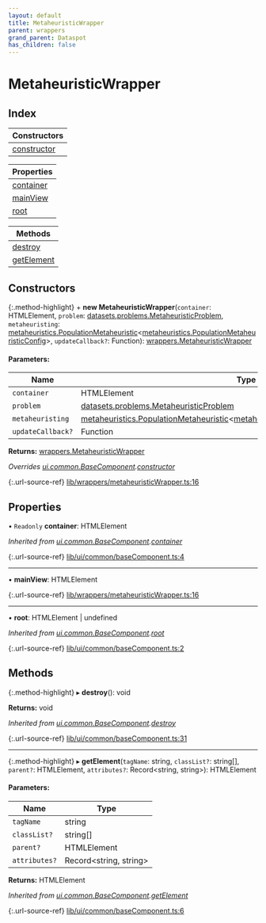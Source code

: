 ```yaml
---
layout: default
title: MetaheuristicWrapper
parent: wrappers
grand_parent: Dataspot
has_children: false
---
```


# MetaheuristicWrapper

## Index

| Constructors |
|-----------|
| [constructor](#constructor) |

| Properties |
|-----------|
| [container](#container) |
| [mainView](#mainview) |
| [root](#root) |

| Methods |
|-----------|
| [destroy](#destroy) |
| [getElement](#getelement) |

## Constructors

{:.method-highlight}
\+ **new MetaheuristicWrapper**(`container`: HTMLElement, `problem`: [datasets.problems.MetaheuristicProblem](../../interfaces/datasets_problems_metaheuristicproblem), `metaheuristing`: [metaheuristics.PopulationMetaheuristic](../metaheuristics_populationmetaheuristic)\<[metaheuristics.PopulationMetaheuristicConfig](../metaheuristics_populationmetaheuristicconfig)>, `updateCallback?`: Function): [wrappers.MetaheuristicWrapper](../wrappers_metaheuristicwrapper)

#### Parameters:

Name | Type |
------ | ------ |
`container` | HTMLElement |
`problem` | [datasets.problems.MetaheuristicProblem](../../interfaces/datasets_problems_metaheuristicproblem) |
`metaheuristing` | [metaheuristics.PopulationMetaheuristic](../metaheuristics_populationmetaheuristic)\<[metaheuristics.PopulationMetaheuristicConfig](../metaheuristics_populationmetaheuristicconfig)> |
`updateCallback?` | Function |

**Returns:** [wrappers.MetaheuristicWrapper](../wrappers_metaheuristicwrapper)

*Overrides [ui.common.BaseComponent](../ui_common_basecomponent).[constructor](../ui_common_basecomponent#constructor)*

{:.url-source-ref}
[lib/wrappers/metaheuristicWrapper.ts:16](https://github.com/ascentcore/dataspot/blob/e77cac2/lib/wrappers/metaheuristicWrapper.ts#L16)

## Properties

• `Readonly` **container**: HTMLElement

*Inherited from [ui.common.BaseComponent](../ui_common_basecomponent).[container](../ui_common_basecomponent#container)*

{:.url-source-ref}
[lib/ui/common/baseComponent.ts:4](https://github.com/ascentcore/dataspot/blob/e77cac2/lib/ui/common/baseComponent.ts#L4)

___

•  **mainView**: HTMLElement

{:.url-source-ref}
[lib/wrappers/metaheuristicWrapper.ts:16](https://github.com/ascentcore/dataspot/blob/e77cac2/lib/wrappers/metaheuristicWrapper.ts#L16)

___

•  **root**: HTMLElement \| undefined

*Inherited from [ui.common.BaseComponent](../ui_common_basecomponent).[root](../ui_common_basecomponent#root)*

{:.url-source-ref}
[lib/ui/common/baseComponent.ts:2](https://github.com/ascentcore/dataspot/blob/e77cac2/lib/ui/common/baseComponent.ts#L2)

## Methods

{:.method-highlight}
▸ **destroy**(): void

**Returns:** void

*Inherited from [ui.common.BaseComponent](../ui_common_basecomponent).[destroy](../ui_common_basecomponent#destroy)*

{:.url-source-ref}
[lib/ui/common/baseComponent.ts:31](https://github.com/ascentcore/dataspot/blob/e77cac2/lib/ui/common/baseComponent.ts#L31)

___

{:.method-highlight}
▸ **getElement**(`tagName`: string, `classList?`: string[], `parent?`: HTMLElement, `attributes?`: Record\<string, string>): HTMLElement

#### Parameters:

Name | Type |
------ | ------ |
`tagName` | string |
`classList?` | string[] |
`parent?` | HTMLElement |
`attributes?` | Record\<string, string> |

**Returns:** HTMLElement

*Inherited from [ui.common.BaseComponent](../ui_common_basecomponent).[getElement](../ui_common_basecomponent#getelement)*

{:.url-source-ref}
[lib/ui/common/baseComponent.ts:6](https://github.com/ascentcore/dataspot/blob/e77cac2/lib/ui/common/baseComponent.ts#L6)
